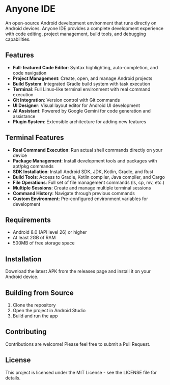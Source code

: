 # Anyone IDE

An open-source Android development environment that runs directly on Android devices. Anyone IDE provides a complete development experience with code editing, project management, build tools, and debugging capabilities.

## Features

- **Full-featured Code Editor**: Syntax highlighting, auto-completion, and code navigation
- **Project Management**: Create, open, and manage Android projects
- **Build System**: Integrated Gradle build system with task execution
- **Terminal**: Full Linux-like terminal environment with real command execution
- **Git Integration**: Version control with Git commands
- **UI Designer**: Visual layout editor for Android UI development
- **AI Assistant**: Powered by Google Gemini for code generation and assistance
- **Plugin System**: Extensible architecture for adding new features

## Terminal Features

- **Real Command Execution**: Run actual shell commands directly on your device
- **Package Management**: Install development tools and packages with apt/pkg commands
- **SDK Installation**: Install Android SDK, JDK, Kotlin, Gradle, and Rust
- **Build Tools**: Access to Gradle, Kotlin compiler, Java compiler, and Cargo
- **File Operations**: Full set of file management commands (ls, cp, mv, etc.)
- **Multiple Sessions**: Create and manage multiple terminal sessions
- **Command History**: Navigate through previous commands
- **Custom Environment**: Pre-configured environment variables for development

## Requirements

- Android 8.0 (API level 26) or higher
- At least 2GB of RAM
- 500MB of free storage space

## Installation

Download the latest APK from the releases page and install it on your Android device.

## Building from Source

1. Clone the repository
2. Open the project in Android Studio
3. Build and run the app

## Contributing

Contributions are welcome! Please feel free to submit a Pull Request.

## License

This project is licensed under the MIT License - see the LICENSE file for details.